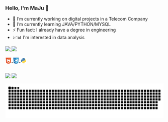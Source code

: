 ### Hello, I'm MaJu 👋

- 🔭 I’m currently working on digital projects in a Telecom Company
- 🌱 I’m currently learning JAVA/PYTHON/MYSQL
- ⚡ Fun fact: I already have a degree in engineering
- 📈📊 I'm interested in data analysis

 <div>
  <a href="https://github.com/majubarbosa">
  <img height="150em" src="https://github-readme-stats.vercel.app/api?username=majubarbosa&show_icons=true&theme=chartreuse-dark&include_all_commits=true&count_private=true"/>
  <img height="150em" src="https://github-readme-stats.vercel.app/api/top-langs/?username=majubarbosa&layout=compact&langs_count=7&theme=chartreuse-dark"/>
</div>
<div style="display: inline_block"><br>

  <img align="center" alt="Maju-HTML" height="20" width="20" src="https://raw.githubusercontent.com/devicons/devicon/master/icons/html5/html5-original.svg">
  <img align="center" alt="Maju-CSS" height="20" width="20" src="https://raw.githubusercontent.com/devicons/devicon/master/icons/css3/css3-original.svg">
  <img align="center" alt="Maju-Python" height="20" width="20" src="https://raw.githubusercontent.com/devicons/devicon/master/icons/python/python-original.svg">
  <link rel="stylesheet" href="https://cdn.jsdelivr.net/gh/devicons/devicon@v2.12.0/devicon.min.css">
  
</div>
  
  ##
 
<div> 
  <a href = "mailto:mariajuliabarbosa@id.uff.br"><img src="https://img.shields.io/badge/-Gmail-%23333?style=for-the-badge&logo=gmail&logoColor=white" target="_blank"></a>
  <a href="https://www.linkedin.com/in/maria-j%C3%BAlia-barbosa-55262843/" target="_blank"><img src="https://img.shields.io/badge/-LinkedIn-%230077B5?style=for-the-badge&logo=linkedin&logoColor=white" target="_blank"></a> 
 
  ![Snake animation](https://github.com/majubarbosa/majubarbosa/blob/output/github-contribution-grid-snake.svg)
 
</div>
